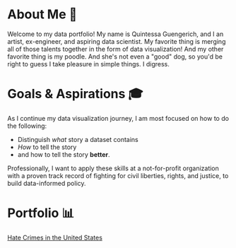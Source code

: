 # About Me 🐩
Welcome to my data portfolio! My name is Quintessa Guengerich, and I an artist, ex-engineer, and aspiring data scientist. My favorite thing is merging all of those talents together in the form of data visualization! And my other favorite thing is my poodle. And she's not even a "good" dog, so you'd be right to guess I take pleasure in simple things. I digress.

# Goals & Aspirations 🎓
As I continue my data visualization journey, I am most focused on how to do the following:
- Distinguish *what* story a dataset contains
- *How* to tell the story
- and how to tell the story **better**.

Professionally, I want to apply these skills at a not-for-profit organization with a proven track record of fighting for civil liberties, rights, and justice, to build data-informed policy.

# Portfolio 📊
[Hate Crimes in the United States](data-viz-portfolio/hate_crimes_per_capita.html)